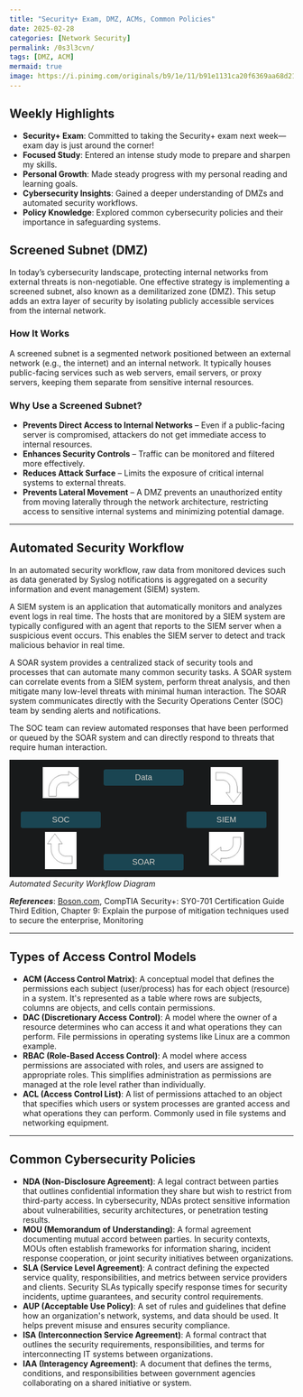 ```yaml
---
title: "Security+ Exam, DMZ, ACMs, Common Policies"
date: 2025-02-28
categories: [Network Security]
permalink: /0s3l3cvn/
tags: [DMZ, ACM]
mermaid: true
image: https://i.pinimg.com/originals/b9/1e/11/b91e1131ca20f6369aa68d21cb3a8960.gif
---
```


## Weekly Highlights

- **Security+ Exam**: Committed to taking the Security+ exam next week—exam day is just around the corner!
- **Focused Study**: Entered an intense study mode to prepare and sharpen my skills.
- **Personal Growth**: Made steady progress with my personal reading and learning goals.
- **Cybersecurity Insights**: Gained a deeper understanding of DMZs and automated security workflows.
- **Policy Knowledge**: Explored common cybersecurity policies and their importance in safeguarding systems.

## Screened Subnet (DMZ)

In today’s cybersecurity landscape, protecting internal networks from external threats is non-negotiable. One effective strategy is implementing a screened subnet, also known as a demilitarized zone (DMZ). This setup adds an extra layer of security by isolating publicly accessible services from the internal network.

### How It Works

A screened subnet is a segmented network positioned between an external network (e.g., the internet) and an internal network. It typically houses public-facing services such as web servers, email servers, or proxy servers, keeping them separate from sensitive internal resources.

### Why Use a Screened Subnet?

- **Prevents Direct Access to Internal Networks** – Even if a public-facing server is compromised, attackers do not get immediate access to internal resources.
- **Enhances Security Controls** – Traffic can be monitored and filtered more effectively.
- **Reduces Attack Surface** – Limits the exposure of critical internal systems to external threats.
- **Prevents Lateral Movement** – A DMZ prevents an unauthorized entity from moving laterally through the network architecture, restricting access to sensitive internal systems and minimizing potential damage.

---

## Automated Security Workflow

In an automated security workflow, raw data from monitored devices such as data generated by Syslog notifications is aggregated on a security information and event management (SIEM) system.

A SIEM system is an application that automatically monitors and analyzes event logs in real time. The hosts that are monitored by a SIEM system are typically configured with an agent that reports to the SIEM server when a suspicious event occurs. This enables the SIEM server to detect and track malicious behavior in real time.

A SOAR system provides a centralized stack of security tools and processes that can automate many common security tasks. A SOAR system can correlate events from a SIEM system, perform threat analysis, and then mitigate many low-level threats with minimal human interaction. The SOAR system communicates directly with the Security Operations Center (SOC) team by sending alerts and notifications.

The SOC team can review automated responses that have been performed or queued by the SOAR system and can directly respond to threats that require human interaction.

![AutomatedSecurityWorkflowDiagram](/assets/img/posts/20250228/Automated-Security-Workflow-Diagram.png) _Automated Security Workflow Diagram_

_**References**_: [Boson.com](https://www.boson.com), CompTIA Security+: SY0-701 Certification Guide Third Edition, Chapter 9: Explain the purpose of mitigation techniques used to secure the enterprise, Monitoring

---

## Types of Access Control Models

- **ACM (Access Control Matrix)**: A conceptual model that defines the permissions each subject (user/process) has for each object (resource) in a system. It's represented as a table where rows are subjects, columns are objects, and cells contain permissions.
- **DAC (Discretionary Access Control)**: A model where the owner of a resource determines who can access it and what operations they can perform. File permissions in operating systems like Linux are a common example.
- **RBAC (Role-Based Access Control)**: A model where access permissions are associated with roles, and users are assigned to appropriate roles. This simplifies administration as permissions are managed at the role level rather than individually.
- **ACL (Access Control List)**: A list of permissions attached to an object that specifies which users or system processes are granted access and what operations they can perform. Commonly used in file systems and networking equipment.

---

## Common Cybersecurity Policies

- **NDA (Non-Disclosure Agreement)**: A legal contract between parties that outlines confidential information they share but wish to restrict from third-party access. In cybersecurity, NDAs protect sensitive information about vulnerabilities, security architectures, or penetration testing results.
- **MOU (Memorandum of Understanding)**: A formal agreement documenting mutual accord between parties. In security contexts, MOUs often establish frameworks for information sharing, incident response cooperation, or joint security initiatives between organizations.
- **SLA (Service Level Agreement)**: A contract defining the expected service quality, responsibilities, and metrics between service providers and clients. Security SLAs typically specify response times for security incidents, uptime guarantees, and security control requirements.
- **AUP (Acceptable Use Policy)**: A set of rules and guidelines that define how an organization's network, systems, and data should be used. It helps prevent misuse and ensures security compliance.
- **ISA (Interconnection Service Agreement)**: A formal contract that outlines the security requirements, responsibilities, and terms for interconnecting IT systems between organizations.
- **IAA (Interagency Agreement)**: A document that defines the terms, conditions, and responsibilities between government agencies collaborating on a shared initiative or system.
